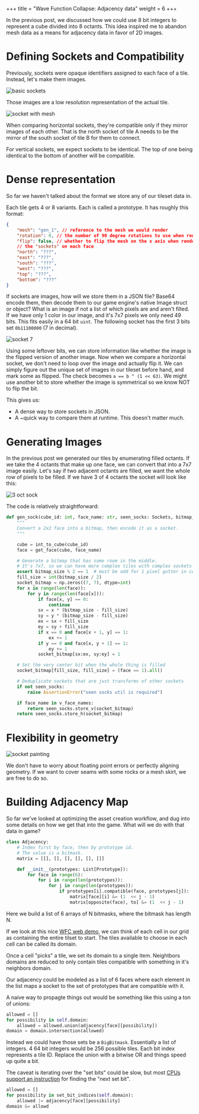 +++
title = "Wave Function Collapse: Adjacency data"
weight = 6
+++

In the previous post, we discussed how we could use 8 bit integers to represent
a cube divided into 8 octants. This idea inspired me to abandon mesh data as
a means for adjacency data in favor of 2D images.

# Defining Sockets and Compatibility

Previously, sockets were opaque identifiers assigned to each face of a tile.
Instead, let's make them images.

![basic sockets](socks.png)

Those images are a low resolution representation of the actual tile.

![socket with mesh](sock_arch.png)

When comparing horizontal sockets, they're compatible only if they mirror images of each other. That is the north socket of tile A
needs to be the mirror of the south socket of tile B for them to connect.

For vertical sockets, we expect sockets to be identical. The top of one being identical to the bottom of another will be compatible.

# Dense representation

So far we haven't talked about the format we store any of our tileset data in.

Each tile gets 4 or 8 variants. Each is called a prototype. It has roughly this format:

```json
{
    "mesh": "gen_1", // reference to the mesh we would render
    "rotation": 0, // the number of 90 degree rotations to use when rendering
    "flip": false, // whether to flip the mesh on the x axis when rendering
    // the "sockets" on each face
    "north": "???",
    "east": "???",
    "south": "???",
    "west": "???",
    "top": "???",
    "bottom": "???"
}
```

If sockets are images, how will we store them in a JSON file? Base64 encode them, then decode them
to our game engine's native Image struct or object? What is an image if not a list of which pixels 
are and aren't filled. If we have only 1 color in our image, and it's 7x7 pixels we only need 49 bits.
This fits easily in a 64 bit `uint`. The following socket has the first 3 bits set `0b11100000` (7 in decimal).

![socket 7](sock7.png)


Using some leftover bits, we can store information like whether the image is the flipped version of another
image. Now when we compare a horizontal socket, we don't need to loop over the image and actually flip it.
We can simply figure out the unique set of images in our tileset before hand, and mark some as flipped.
The check becomes `a == b ^ (1 << 63)`. We might use another bit to store whether the image is symmetrical
so we know NOT to flip the bit.

This gives us:
* A dense way to store sockets in JSON.
* A ~quick way to compare them at runtime. This doesn't matter much.

# Generating Images

In the previous post we generated our tiles by enumerating filled octants.
If we take the 4 octants that make up one face, we can convert that into a 7x7 image easily.
Let's say if two adjacent octants are filled, we want the whole row of pixels to be filled. If we have 3 of 4 octants
the socket will look like this:

![3 oct sock](3octs.png)

The code is relatively straightforward:

```python
def gen_sock(cube_id: int, face_name: str, seen_socks: Sockets, bitmap_size=7) -> int:
    """
    Convert a 2x2 face into a bitmap, then encode it as a socket.
    """

    cube = int_to_cube(cube_id)
    face = get_face(cube, face_name)

    # Generate a bitmap that has some room in the middle.
    # It's 7x7, so we can have more complex tiles with complex sockets elsewhere.
    assert bitmap_size % 2 == 1  # must be odd for 1 pixel gutter in center
    fill_size = int(bitmap_size / 2)
    socket_bitmap = np.zeros((7, 7), dtype=int)
    for x in range(len(face)):
        for y in range(len(face[x])):
            if face[x, y] == 0:
                continue
            sx = x * (bitmap_size - fill_size)
            sy = y * (bitmap_size - fill_size)
            ex = sx + fill_size
            ey = sy + fill_size
            if x == 0 and face[x + 1, y] == 1:
                ex += 1
            if y == 0 and face[x, y + 1] == 1:
                ey += 1
            socket_bitmap[sx:ex, sy:ey] = 1

    # Set the very center bit when the whole thing is filled
    socket_bitmap[fill_size, fill_size] = (face == 1).all()

    # Deduplicate sockets that are just transforms of other sockets
    if not seen_socks:
        raise AssertionError("seen socks util is required")

    if face_name in v_face_names:
        return seen_socks.store_v(socket_bitmap)
    return seen_socks.store_h(socket_bitmap)
```

# Flexibility in geometry

![socket painting](sockpaint.png)

We don't have to worry about floating point errors or perfectly aligning geometry.
If we want to cover seams with some rocks or a mesh skirt, we are free to do so.

# Building Adjacency Map

So far we've looked at optimizing the asset creation workflow, and dug into some
details on how we get that into the game. What will we do with that data in game?

```python
class Adjacency:
    # Index first by face, then by prototype id. 
    # The value is a bitmask.
    matrix = [[], [], [], [], [], []]

    def __init__(prototypes: List[Prototype]):
        for face in range(6):
            for i in range(len(prototypes)):
                for j in range(len(prototypes)):
                    if prototypes[i].compatible(face, prototypes[j]):
                        matrix[face][i] &= (1  << j - 1) 
                        matrix[opposite(face), to] &= (1  << j - 1) 
```

Here we build a list of 6 arrays of N bitmasks, where the bitmask has length N.

If we look at this nice [WFC web demo](https://bolddunkley.itch.io/wfc-mixed), we
can think of each cell in our grid as containing the entire tilset to start. The tiles
available to choose in each cell can be called its domain.

Once a cell "picks" a tile, we set its domain to a single item. Neightbors domains
are reduced to only contain tiles compatible with something in it's neighbors domain.

Our adjacency could be modeled as a list of 6 faces where each element in the list
maps a socket to the set of prototypes that are compatible with it.

A naive way to propagte things out would be something like this using a ton of unions:

```python
allowed = []
for possibility in self.domain:
    allowed = allowed.union(adjacency[face][possibility])
domain = domain.intersection(allowed)
```

Instead we could have those sets be a `BigBitmask`. Essentially a list of integers. 4 64 bit integers would be 256 possible tiles.
Each bit index represents a tile ID. Replace the union with a bitwise OR and things speed up quite a bit.

The caveat is iterating over the "set bits" could be slow, but most [CPUs support an instruction](https://gcc.gnu.org/onlinedocs/gcc/Other-Builtins.html#index-_005f_005fbuiltin_005fclzll) 
for finding the "next set bit".

```python
allowed = []
for possibility in set_bit_indices(self.domain):
    allowed |= adjacency[face][possibility]
domain &= allowd
```

